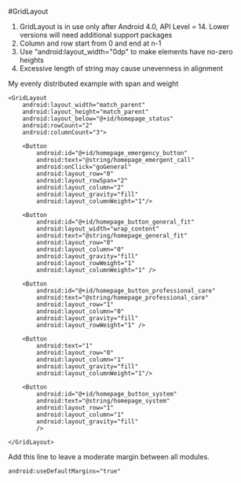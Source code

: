 #GridLayout

1. GridLayout is in use only after Android 4.0, API Level = 14. Lower versions will need additional support packages
2. Column and row start from 0 and end at n-1
3. Use "android:layout_width="0dp" to make elements have no-zero heights
4. Excessive length of string may cause unevenness in alignment

My evenly distributed example with span and weight
```
<GridLayout
    android:layout_width="match_parent"
    android:layout_height="match_parent"
    android:layout_below="@+id/homepage_status"
    android:rowCount="2"
    android:columnCount="3">

    <Button
        android:id="@+id/homepage_emergency_button"
        android:text="@string/homepage_emergent_call"
        android:onClick="goGeneral"
        android:layout_row="0"
        android:layout_rowSpan="2"
        android:layout_column="2"
        android:layout_gravity="fill"
        android:layout_columnWeight="1"/>

    <Button
        android:id="@+id/homepage_button_general_fit"
        android:layout_width="wrap_content"
        android:text="@string/homepage_general_fit"
        android:layout_row="0"
        android:layout_column="0"
        android:layout_gravity="fill"
        android:layout_rowWeight="1"
        android:layout_columnWeight="1" />

    <Button
        android:id="@+id/homepage_button_professional_care"
        android:text="@string/homepage_professional_care"
        android:layout_row="1"
        android:layout_column="0"
        android:layout_gravity="fill"
        android:layout_rowWeight="1" />

    <Button
        android:text="1"
        android:layout_row="0"
        android:layout_column="1"
        android:layout_gravity="fill"
        android:layout_columnWeight="1"/>

    <Button
        android:id="@+id/homepage_button_system"
        android:text="@string/homepage_system"
        android:layout_row="1"
        android:layout_column="1"
        android:layout_gravity="fill"
        />

</GridLayout>
```
Add this line to leave a moderate margin between all modules.
```
android:useDefaultMargins="true"
```


